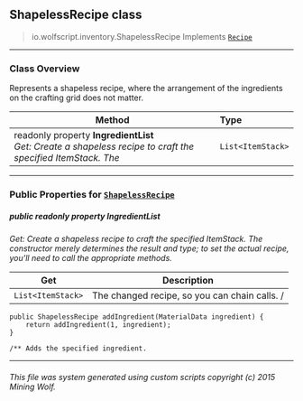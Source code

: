 ## ShapelessRecipe __class__

>io.wolfscript.inventory.ShapelessRecipe
>Implements [`Recipe`](Recipe.md)

---

### Class Overview

Represents a shapeless recipe, where the arrangement of the ingredients on the crafting grid does not matter.

Method | Type   
--- | :--- 
 readonly property __IngredientList__ <br> _Get: Create a shapeless recipe to craft the specified ItemStack. The_ | `List<ItemStack>`



---


### Public Properties for [`ShapelessRecipe`](ShapelessRecipe.md)

##### <a id='ingredientlist'></a>public  readonly property __IngredientList__

_Get: Create a shapeless recipe to craft the specified ItemStack. The constructor merely determines the result and type; to set the actual recipe, you'll need to call the appropriate methods._

Get | Description
--- | --- 
`List<ItemStack>` | The changed recipe, so you can chain calls. /
    public ShapelessRecipe addIngredient(MaterialData ingredient) {
        return addIngredient(1, ingredient);
    }

    /** Adds the specified ingredient.



---


###### This file was system generated using custom scripts copyright (c) 2015 Mining Wolf.
	

